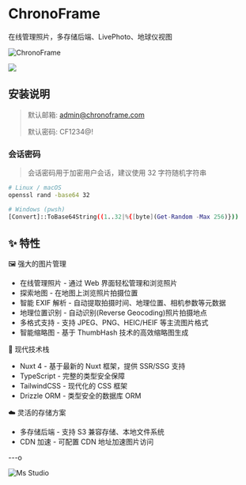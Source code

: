 # ChronoFrame

在线管理照片，多存储后端、LivePhoto、地球仪视图

![ChronoFrame](https://file.lifebus.top/imgs/chronoframe.png)

![](https://img.shields.io/badge/%E6%96%B0%E7%96%86%E8%90%8C%E6%A3%AE%E8%BD%AF%E4%BB%B6%E5%BC%80%E5%8F%91%E5%B7%A5%E4%BD%9C%E5%AE%A4-%E6%8F%90%E4%BE%9B%E6%8A%80%E6%9C%AF%E6%94%AF%E6%8C%81-blue)

## 安装说明

> 默认邮箱: admin@chronoframe.com
>
> 默认密码: CF1234@!


### 会话密码

> 会话密码用于加密用户会话，建议使用 32 字符随机字符串

```sh
# Linux / macOS
openssl rand -base64 32

# Windows (pwsh)
[Convert]::ToBase64String((1..32|%{[byte](Get-Random -Max 256)}))
```

## ✨ 特性

🖼️ 强大的图片管理

+ 在线管理照片 - 通过 Web 界面轻松管理和浏览照片
+ 探索地图 - 在地图上浏览照片拍摄位置
+ 智能 EXIF 解析 - 自动提取拍摄时间、地理位置、相机参数等元数据
+ 地理位置识别 - 自动识别(Reverse Geocoding)照片拍摄地点
+ 多格式支持 - 支持 JPEG、PNG、HEIC/HEIF 等主流图片格式
+ 智能缩略图 - 基于 ThumbHash 技术的高效缩略图生成

🔧 现代技术栈

+ Nuxt 4 - 基于最新的 Nuxt 框架，提供 SSR/SSG 支持
+ TypeScript - 完整的类型安全保障
+ TailwindCSS - 现代化的 CSS 框架
+ Drizzle ORM - 类型安全的数据库 ORM

☁️ 灵活的存储方案

+ 多存储后端 - 支持 S3 兼容存储、本地文件系统
+ CDN 加速 - 可配置 CDN 地址加速图片访问

---o

![Ms Studio](https://file.lifebus.top/imgs/ms_blank_001.png)
